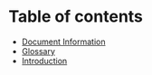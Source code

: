 # Table of contents

* [Document Information](changelog.md)
* [Glossary](glossary.md)
* [Introduction](README.md)

